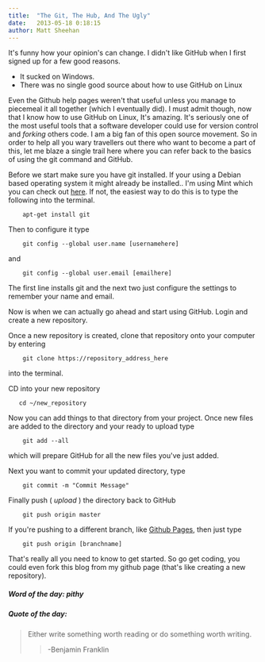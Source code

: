 ```yaml
---
title:  "The Git, The Hub, And The Ugly"
date:   2013-05-18 0:18:15
author: Matt Sheehan
---
```



It's funny how your opinion's can change. I didn't like GitHub when I first signed up for a few good reasons.

* It sucked on Windows.
* There was no single good source about how to use GitHub on Linux

Even the Github help pages weren't that useful unless you manage to piecemeal it all together (which I eventually did).
I must admit though, now that I know how to use GitHub on Linux, It's amazing. It's seriously one of the most useful tools that a software developer could use for version control and _forking_ others code. I am a big fan of this open source movement. 
So in order to help all you wary travellers out there who want to become a part of this, let me blaze a single trail here where you can refer back to the basics of using the git command and GitHub.

Before we start make sure you have git installed. If your using a Debian based operating system it might already be installed.. I'm using Mint which you can check out [here](http://www.linuxmint.com/). If not, the easiest way to do this is to type the following into the terminal.

~~~
    apt-get install git
~~~

Then to configure it type

~~~
    git config --global user.name [usernamehere]
~~~

and

~~~
    git config --global user.email [emailhere]
~~~

The first line installs git and the next two just configure the settings to remember your name and email.

Now is when we can actually go ahead and start using GitHub. Login and create a new repository.

Once a new repository is created, clone that repository onto your computer by entering

~~~
    git clone https://repository_address_here
~~~

into the terminal. 

CD into your new repository

~~~
   cd ~/new_repository
~~~

Now you can add things to that directory from your project. Once new files are added to the directory and your ready to upload type

~~~
    git add --all
~~~

which will prepare GitHub for all the new files you've just added.

Next you want to commit your updated directory, type

~~~
    git commit -m "Commit Message"
~~~

Finally push ( _upload_ ) the directory back to GitHub

~~~
    git push origin master
~~~

If you're pushing to a different branch, like [Github Pages](https://help.github.com/categories/20/articles), then just type

~~~
    git push origin [branchname]
~~~~

That's really all you need to know to get started. So go get coding, you could even fork this blog from my github page (that's like creating a new repository).

##### Word of the day: __pithy__ #####

##### Quote of the day: #####

>Either write something worth reading or do something worth writing.
>
> > -Benjamin Franklin